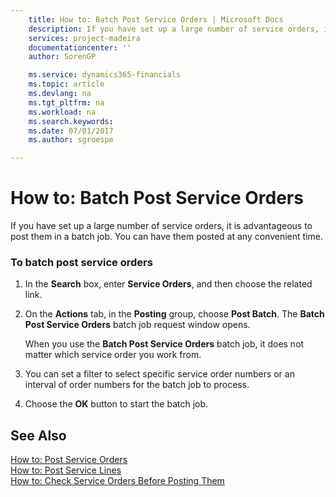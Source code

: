 ```yaml
---
    title: How to: Batch Post Service Orders | Microsoft Docs
    description: If you have set up a large number of service orders, it is advantageous to post them in a batch job. You can have them posted at any convenient time.
    services: project-madeira
    documentationcenter: ''
    author: SorenGP

    ms.service: dynamics365-financials
    ms.topic: article
    ms.devlang: na
    ms.tgt_pltfrm: na
    ms.workload: na
    ms.search.keywords:
    ms.date: 07/01/2017
    ms.author: sgroespe

---
```

# How to: Batch Post Service Orders
If you have set up a large number of service orders, it is advantageous to post them in a batch job. You can have them posted at any convenient time.  
  
### To batch post service orders  
  
1.  In the **Search** box, enter **Service Orders**, and then choose the related link.  
  
2.  On the **Actions** tab, in the **Posting** group, choose **Post Batch**. The **Batch Post Service Orders** batch job request window opens.  
  
     When you use the **Batch Post Service Orders** batch job, it does not matter which service order you work from.  
  
3.  You can set a filter to select specific service order numbers or an interval of order numbers for the batch job to process.  
  
4.  Choose the **OK** button to start the batch job.  
  
## See Also  
 [How to: Post Service Orders](../how-to-post-service-orders.md)   
 [How to: Post Service Lines](../how-to-post-service-lines.md)   
 [How to: Check Service Orders Before Posting Them](../how-to-check-service-orders-before-posting-them.md)